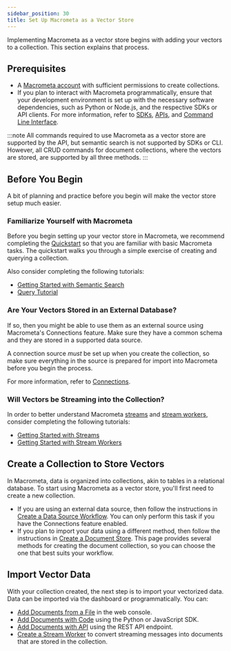 ```yaml
---
sidebar_position: 30
title: Set Up Macrometa as a Vector Store
---
```


Implementing Macrometa as a vector store begins with adding your vectors to a collection. This section explains that process.

## Prerequisites

- A [Macrometa account](https://auth-play.macrometa.io/) with sufficient permissions to create collections.
- If you plan to interact with Macrometa programmatically, ensure that your development environment is set up with the necessary software dependencies, such as Python or Node.js, and the respective SDKs or API clients. For more information, refer to [SDKs](../sdks/), [APIs](../api-docs/), and [Command Line Interface](../cli/).

:::note
All commands required to use Macrometa as a vector store are supported by the API, but semantic search is not supported by SDKs or CLI. However, all CRUD commands for document collections, where the vectors are stored, are supported by all three methods.
:::

## Before You Begin

A bit of planning and practice before you begin will make the vector store setup much easier.

### Familiarize Yourself with Macrometa

Before you begin setting up your vector store in Macrometa, we recommend completing the [Quickstart](../quickstart.md) so that you are familiar with basic Macrometa tasks. The quickstart walks you through a simple exercise of creating and querying a collection.

Also consider completing the following tutorials:

- [Getting Started with Semantic Search](../search-views/semantic-search/getting-started-semantic-search.md)
- [Query Tutorial](../queries/got-tutorial/)

### Are Your Vectors Stored in an External Database?

If so, then you might be able to use them as an external source using Macrometa's Connections feature. Make sure they have a common schema and they are stored in a supported data source.

A connection source _must_ be set up when you create the collection, so make sure everything in the source is prepared for import into Macrometa before you begin the process.

For more information, refer to [Connections](../connections/).

### Will Vectors be Streaming into the Collection?

In order to better understand Macrometa [streams](../streams/) and [stream workers](../cep/), consider completing the following tutorials:

- [Getting Started with Streams](../streams/getting-started-streams.md)
- [Getting Started with Stream Workers](../cep/getting-started-stream-workers.md)

## Create a Collection to Store Vectors

In Macrometa, data is organized into collections, akin to tables in a relational database. To start using Macrometa as a vector store, you'll first need to create a new collection.

- If you are using an external data source, then follow the instructions in [Create a Data Source Workflow](../connections/manage-etl-workflows.md#create-a-data-source-workflow). You can only perform this task if you have the Connections feature enabled.
- If you plan to import your data using a different method, then follow the instructions in [Create a Document Store](../collections/documents/create-document-store.md). This page provides several methods for creating the document collection, so you can choose the one that best suits your workflow.

## Import Vector Data

With your collection created, the next step is to import your vectorized data. Data can be imported via the dashboard or programmatically. You can:

- [Add Documents from a File](../collections/documents/add-document.md#add-documents-from-a-file) in the web console.
- [Add Documents with Code](../collections/documents/add-document.md#add-documents-with-code) using the Python or JavaScript SDK.
- [Add Documents with API](https://www.macrometa.com/docs/api#/operations/insertDocument) using the REST API endpoint.
- [Create a Stream Worker](../cep/stream-worker-tasks/create-stream-worker.md) to convert streaming messages into documents that are stored in the collection.
